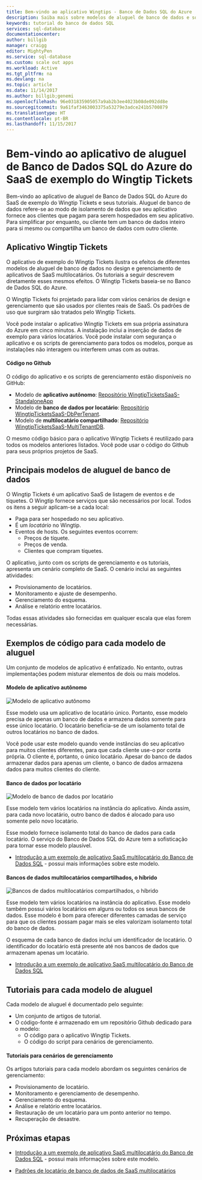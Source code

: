 ```yaml
---
title: Bem-vindo ao aplicativo Wingtips - Banco de Dados SQL do Azure | Microsoft Docs
description: Saiba mais sobre modelos de aluguel de banco de dados e sobre o aplicativo de exemplo Wingtips SaaS para o Banco de Dados SQL do Azure no ambiente de nuvem.
keywords: tutorial do banco de dados SQL
services: sql-database
documentationcenter: 
author: billgib
manager: craigg
editor: MightyPen
ms.service: sql-database
ms.custom: scale out apps
ms.workload: Active
ms.tgt_pltfrm: na
ms.devlang: na
ms.topic: article
ms.date: 11/14/2017
ms.author: billgib;genemi
ms.openlocfilehash: 96e031835905057a9ab2b3ee4023b08de092dd8e
ms.sourcegitcommit: 9a61faf3463003375a53279e3adce241b5700879
ms.translationtype: HT
ms.contentlocale: pt-BR
ms.lasthandoff: 11/15/2017
---
```

# <a name="welcome-to-the-wingtip-tickets-sample-saas-azure-sql-database-tenancy-app"></a>Bem-vindo ao aplicativo de aluguel de Banco de Dados SQL do Azure do SaaS de exemplo do Wingtip Tickets

Bem-vindo ao aplicativo de aluguel de Banco de Dados SQL do Azure do SaaS de exemplo do Wingtip Tickets e seus tutoriais. Aluguel de banco de dados refere-se ao modo de isolamento de dados que seu aplicativo fornece aos clientes que pagam para serem hospedados em seu aplicativo. Para simplificar por enquanto, ou cliente tem um banco de dados inteiro para si mesmo ou compartilha um banco de dados com outro cliente.

## <a name="wingtip-tickets-app"></a>Aplicativo Wingtip Tickets

O aplicativo de exemplo do Wingtip Tickets ilustra os efeitos de diferentes modelos de aluguel de banco de dados no design e gerenciamento de aplicativos de SaaS multilocatários. Os tutoriais a seguir descrevem diretamente esses mesmos efeitos. O Wingtip Tickets baseia-se no Banco de Dados SQL do Azure.

O Wingtip Tickets foi projetado para lidar com vários cenários de design e gerenciamento que são usados por clientes reais de SaaS. Os padrões de uso que surgiram são tratados pelo Wingtip Tickets.

Você pode instalar o aplicativo Wingtip Tickets em sua própria assinatura do Azure em cinco minutos. A instalação inclui a inserção de dados de exemplo para vários locatários. Você pode instalar com segurança o aplicativo e os scripts de gerenciamento para todos os modelos, porque as instalações não interagem ou interferem umas com as outras.

#### <a name="code-in-github"></a>Código no Github

O código do aplicativo e os scripts de gerenciamento estão disponíveis no GitHub:

- Modelo de **aplicativo autônomo**: [Repositório WingtipTicketsSaaS-StandaloneApp](https://github.com/Microsoft/WingtipTicketsSaaS-StandaloneApp)
- Modelo de **banco de dados por locatário**: [Repositório WingtipTicketsSaaS-DbPerTenant](https://github.com/Microsoft/WingtipTicketsSaaS-DbPerTenant).
- Modelo de **multilocatário compartilhado**: [Repositório WingtipTicketsSaaS-MultiTenantDB](https://github.com/Microsoft/WingtipTicketsSaaS-MultiTenantDB).

O mesmo código básico para o aplicativo Wingtip Tickets é reutilizado para todos os modelos anteriores listados. Você pode usar o código do Github para seus próprios projetos de SaaS.



## <a name="major-database-tenancy-models"></a>Principais modelos de aluguel de banco de dados

O Wingtip Tickets é um aplicativo SaaS de listagem de eventos e de tíquetes. O Wingtip fornece serviços que são necessários por local. Todos os itens a seguir aplicam-se a cada local:

- Paga para ser hospedado no seu aplicativo.
- É um *locatário* no Wingtip.
- Eventos de hosts. Os seguintes eventos ocorrem:
    - Preços de tíquete.
    - Preços de venda.
    - Clientes que compram tíquetes.

O aplicativo, junto com os scripts de gerenciamento e os tutoriais, apresenta um cenário completo de SaaS. O cenário inclui as seguintes atividades:

- Provisionamento de locatários.
- Monitoramento e ajuste de desempenho.
- Gerenciamento do esquema.
- Análise e relatório entre locatários.

Todas essas atividades são fornecidas em qualquer escala que elas forem necessárias.



## <a name="code-samples-for-each-tenancy-model"></a>Exemplos de código para cada modelo de aluguel

Um conjunto de modelos de aplicativo é enfatizado. No entanto, outras implementações podem misturar elementos de dois ou mais modelos.

#### <a name="standalone-app-model"></a>Modelo de aplicativo autônomo

![Modelo de aplicativo autônomo][standalone-app-model-62s]

Esse modelo usa um aplicativo de locatário único. Portanto, esse modelo precisa de apenas um banco de dados e armazena dados somente para esse único locatário. O locatário beneficia-se de um isolamento total de outros locatários no banco de dados.

Você pode usar este modelo quando vende instâncias do seu aplicativo para muitos clientes diferentes, para que cada cliente use-o por conta própria. O cliente é, portanto, o único locatário. Apesar do banco de dados armazenar dados para apenas um cliente, o banco de dados armazena dados para muitos clientes do cliente.

#### <a name="database-per-tenant"></a>Banco de dados por locatário

![Modelo de banco de dados por locatário][database-per-tenant-model-35d]

Esse modelo tem vários locatários na instância do aplicativo. Ainda assim, para cada novo locatário, outro banco de dados é alocado para uso somente pelo novo locatário.

Esse modelo fornece isolamento total do banco de dados para cada locatário. O serviço do Banco de Dados SQL do Azure tem a sofisticação para tornar esse modelo plausível.

- [Introdução a um exemplo de aplicativo SaaS multilocatário do Banco de Dados SQL][saas-dbpertenant-wingtip-app-overview-15d] - possui mais informações sobre este modelo.

#### <a name="sharded-multi-tenant-databases-the-hybrid"></a>Bancos de dados multilocatários compartilhados, o híbrido

![Bancos de dados multilocatários compartilhados, o híbrido][sharded-multitenantdb-model-hybrid-79m]

Esse modelo tem vários locatários na instância do aplicativo. Esse modelo também possui vários locatários em alguns ou todos os seus bancos de dados. Esse modelo é bom para oferecer diferentes camadas de serviço para que os clientes possam pagar mais se eles valorizam isolamento total do banco de dados.

O esquema de cada banco de dados inclui um identificador de locatário. O identificador do locatário está presente até nos bancos de dados que armazenam apenas um locatário.

- [Introdução a um exemplo de aplicativo SaaS multilocatário do Banco de Dados SQL][saas-multitenantdb-get-started-deploy-89i]



## <a name="tutorials-for-each-tenancy-model"></a>Tutoriais para cada modelo de aluguel

Cada modelo de aluguel é documentado pelo seguinte:

- Um conjunto de artigos de tutorial.
- O código-fonte é armazenado em um repositório Github dedicado para o modelo:
    - O código para o aplicativo Wingtip Tickets.
    - O código do script para cenários de gerenciamento.

#### <a name="tutorials-for-management-scenarios"></a>Tutoriais para cenários de gerenciamento

Os artigos tutoriais para cada modelo abordam os seguintes cenários de gerenciamento:

- Provisionamento de locatário.
- Monitoramento e gerenciamento de desempenho.
- Gerenciamento do esquema.
- Análise e relatório entre locatários.
- Restauração de um locatário para um ponto anterior no tempo.
- Recuperação de desastre.



## <a name="next-steps"></a>Próximas etapas

- [Introdução a um exemplo de aplicativo SaaS multilocatário do Banco de Dados SQL][saas-dbpertenant-wingtip-app-overview-15d] - possui mais informações sobre este modelo.

- [Padrões de locatário de banco de dados de SaaS multilocatários][multi-tenant-saas-database-tenancy-patterns-60p]



<!-- Image references. -->

[standalone-app-model-62s]: media/saas-tenancy-welcome-wingtip-tickets-app/model-standalone-app.png "Modelo de aplicativo autônomo"

[database-per-tenant-model-35d]: media/saas-tenancy-welcome-wingtip-tickets-app/model-database-per-tenant.png "Modelo de banco de dados por locatário"

[sharded-multitenantdb-model-hybrid-79m]: media/saas-tenancy-welcome-wingtip-tickets-app/model-sharded-multitenantdb-hybrid.png "Modelo de bancos de dados multilocatários compartilhados, o híbrido"



<!-- Article references. -->

[saas-dbpertenant-wingtip-app-overview-15d]: saas-dbpertenant-wingtip-app-overview.md

[multi-tenant-saas-database-tenancy-patterns-60p]: saas-tenancy-app-design-patterns.md

[saas-multitenantdb-get-started-deploy-89i]: saas-multitenantdb-get-started-deploy.md


